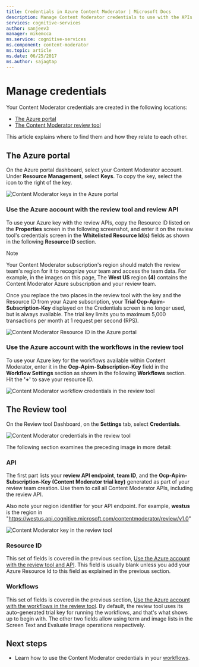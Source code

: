 ```yaml
---
title: Credentials in Azure Content Moderator | Microsoft Docs
description: Manage Content Moderator credentials to use with the APIs.
services: cognitive-services
author: sanjeev3
manager: mikemcca
ms.service: cognitive-services
ms.component: content-moderator
ms.topic: article
ms.date: 06/25/2017
ms.author: sajagtap
---
```

# Manage credentials

Your Content Moderator credentials are created in the following locations:

- [The Azure portal](https://ms.portal.azure.com/#create/Microsoft.CognitiveServicesContentModerator)
- [The Content Moderator review tool](https://contentmoderator.cognitive.microsoft.com/)

This article explains where to find them and how they relate to each other.

## The Azure portal

On the Azure portal dashboard, select your Content Moderator account. Under **Resource Management**, select **Keys**. To copy the key, select the icon to the right of the key.

![Content Moderator keys in the Azure portal](images/credentials-azure-portal-keys.PNG)

### Use the Azure account with the review tool and review API
To use your Azure key with the review APIs, copy the Resource ID listed on the **Properties** screen in the following screenshot, and enter it on the review tool's credentials screen in the **Whitelisted Resource Id(s)** fields as shown in the following **Resource ID** section. 

> [!NOTE]
> Your Content Moderator subscription's region should match the review team's region for it to recognize your team and access 
> the team data. For example, in the images on this page, The **West US** region **(4)** contains the Content Moderator Azure
> subscription and your review team.
>
> Once you replace the two places in the review tool with the key and the Resource ID from your Azure subscription,
> your **Trial Ocp-Apim-Subscription-Key** displayed on the Credentials screen is no longer used, but is always available.
> The trial key limits you to maximum 5,000 transactions per month at 1 request per second (RPS).

![Content Moderator Resource ID in the Azure portal](images/credentials-azure-portal-resourceid.PNG)

### Use the Azure account with the workflows in the review tool

To use your Azure key for the workflows available within Content Moderator, enter it in the **Ocp-Apim-Subscription-Key** field in the **Workflow Settings** section as shown in the following **Workflows** section. Hit the **'+'** to save your resource ID.

![Content Moderator workflow credentials in the review tool](images/credentials-workflow.PNG)

## The Review tool

On the Review tool Dashboard, on the **Settings** tab, select **Credentials**.

![Content Moderator credentials in the review tool](images/credentials-trial-resource-workflow.PNG)

The following section examines the preceding image in more detail:

### API

The first part lists your **review API endpoint**, **team ID**, and the **Ocp-Apim-Subscription-Key (Content Moderator trial key)** generated as part of your review team creation. Use them to call all Content Moderator APIs, including the review API.

Also note your region identifier for your API endpoint. For example, **westus** is the region in "https://westus.api.cognitive.microsoft.com/contentmoderator/review/v1.0"

![Content Moderator key in the review tool](images/credentials-trialkey.PNG)

### Resource ID

This set of fields is covered in the previous section, [Use the Azure account with the review tool and API](credentials.md#use-the-azure-account-with-the-review-tool-and-review-api). This field is usually blank unless you add your Azure Resource Id to this field as explained in the previous section.

### Workflows

This set of fields is covered in the previous section, [Use the Azure account with the workflows in the review tool](credentials.md#use-the-azure-account-with-the-workflows-in-the-review-tool). By default, the review tool uses its auto-generated trial key for running the workflows, and that's what shows up to begin with. The other two fields allow using term and image lists in the Screen Text and Evaluate Image operations respectively.

## Next steps

* Learn how to use the Content Moderator credentials in your [workflows](workflows.md).
